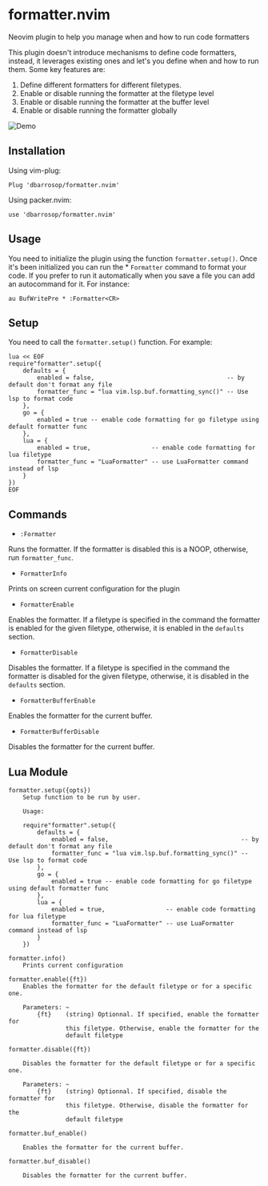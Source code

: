 # formatter.nvim

Neovim plugin to help you manage when and how to run code formatters

This plugin doesn't introduce mechanisms to define code formatters, instead, it leverages existing ones and let's you define when and how to run them. Some key features are:

1. Define different formatters for different filetypes.
2. Enable or disable running the formatter at the filetype level
3. Enable or disable running the formatter at the buffer level
4. Enable or disable running the formatter globally

![Demo](docs/demo.svg)

## Installation

Using vim-plug:

    Plug 'dbarrosop/formatter.nvim'

Using packer.nvim:

    use 'dbarrosop/formatter.nvim'

## Usage

You need to initialize the plugin using the function `formatter.setup()`. Once
it's been initialized you can run the * `Formatter` command to format your
code. If you prefer to run it automatically when you save a file you can add
an autocommand for it.
For instance:

    au BufWritePre * :Formatter<CR>

## Setup

You need to call the `formatter.setup()` function. For example:

    lua << EOF
    require"formatter".setup({
        defaults = {
            enabled = false,                                     -- by default don't format any file
            formatter_func = "lua vim.lsp.buf.formatting_sync()" -- Use lsp to format code
        },
        go = {
            enabled = true -- enable code formatting for go filetype using default formatter func
        },
        lua = {
            enabled = true,                 -- enable code formatting for lua filetype
            formatter_func = "LuaFormatter" -- use LuaFormatter command instead of lsp
        }
    })
    EOF

## Commands

* `:Formatter`

Runs the formatter. If the formatter is disabled this is a NOOP, otherwise,
run `formatter_func`.

* `FormatterInfo`

Prints on screen current configuration for the plugin

* `FormatterEnable`

Enables the formatter. If a filetype is specified in the command the
formatter is enabled for the given filetype, otherwise, it is enabled in
the `defaults` section.

* `FormatterDisable`

Disables the formatter. If a filetype is specified in the command the
formatter is disabled for the given filetype, otherwise, it is disabled in
the `defaults` section.

* `FormatterBufferEnable`

Enables the formatter for the current buffer.

* `FormatterBufferDisable`

Disables the formatter for the current buffer.

## Lua Module

```
formatter.setup({opts})
    Setup function to be run by user.

    Usage:

    require"formatter".setup({
        defaults = {
            enabled = false,                                     -- by default don't format any file
            formatter_func = "lua vim.lsp.buf.formatting_sync()" -- Use lsp to format code
        },
        go = {
            enabled = true -- enable code formatting for go filetype using default formatter func
        },
        lua = {
            enabled = true,                 -- enable code formatting for lua filetype
            formatter_func = "LuaFormatter" -- use LuaFormatter command instead of lsp
        }
    })

formatter.info()
    Prints current configuration

formatter.enable({ft})
    Enables the formatter for the default filetype or for a specific one.

    Parameters: ~
        {ft}    (string) Optionnal. If specified, enable the formatter for
                this filetype. Otherwise, enable the formatter for the
                default filetype

formatter.disable({ft})

    Disables the formatter for the default filetype or for a specific one.

    Parameters: ~
        {ft}    (string) Optionnal. If specified, disable the formatter for
                this filetype. Otherwise, disable the formatter for the
                default filetype

formatter.buf_enable()

    Enables the formatter for the current buffer.

formatter.buf_disable()

    Disables the formatter for the current buffer.

```
